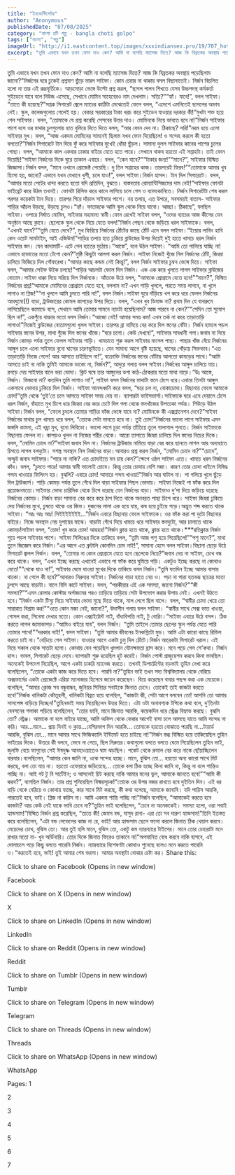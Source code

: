 ```yaml
---
title: "ইনভেস্টিগেটর"
author: "Anonymous"
publishedDate: "07/08/2025"
category: "বাংলা চটি গল্প - bangla choti golpo"
tags: ["বাংলা", "গল্প"]
imageUrl: "http://i1.eastcontent.top/images/xxxindiansex.pro/19/707_hot_body.jpg"
excerpt: "তুমি এভাবে যখন তখন ফোন দাও কেন? আমি না বলেছি ম্যাসেজ দিতে? আজ কি বিব্রতকর অবস্থায় পড়েছিলাম জানো?”নির্জনের ঘরে ঢুকেই প্রশ্নবাণ ছুঁড়ে মারল সাইফা। কোন চেয়ার না থাকায় বসল বিছানাতেই। নির্জন বিচলিত হলো না ত..."
---
```


তুমি এভাবে যখন তখন ফোন দাও কেন? আমি না বলেছি ম্যাসেজ দিতে? আজ কি বিব্রতকর অবস্থায় পড়েছিলাম জানো?”নির্জনের ঘরে ঢুকেই প্রশ্নবাণ ছুঁড়ে মারল সাইফা। কোন চেয়ার না থাকায় বসল বিছানাতেই। নির্জন বিচলিত হলো না তার এই রুদ্রমূর্তিকে। আড়মোড়া ভেঙ্গে উল্টো প্রশ্ন করল, “ছাগল পালন শিখতে যেসব উচ্চপদস্থ কর্মকর্তা সুইডেনে যাবে বলে নিউজ এসেছে, সেখানে মোমিন সাহেবেরও নাম দেখলাম। সত্যি?”“হ্যাঁ। যাবে!”, বলল সাইফা। “তাতে কী হয়েছে?”সপ্তক সিগারেট জ্বেলে ম্যাচের কাঠিটা মেঝেতেই ফেলে বলল, “এদেশে এমনিতেই ছাগলের অভাব নেই। স্কুল, কলেজগুলোয় গেলেই হয়। বেকার সরকারের টাকা খরচ করে সুইডেন যাওয়ার দরকার কী!”মুখটা শক্ত হয়ে গেল সাইফার। বলল, “তোমাকে যে প্রশ্ন করেছি সেসবের উত্তর দাও। মোমিনকে নিয়ে ভাবতে হবে না!”নির্জন সাইফার পাশে বসে ওর মাথার চুলগুলোয় হাত বুলিয়ে দিতে দিতে বলল, “আর ফোন দেব না। ঠিকাছে? সরি!”নরম হয়ে এলো সাইফার মুখ। বলল, “আজ একদম মোমিনের সামনেই ছিলাম যখন ফোন দিয়েছিলে! ও সন্দেহ করলে কী হতো বলতো?”নির্জন সিগারেটে টান দিয়ে ফুঁ করে সাইফার মুখেই ধোঁয়া ছুঁড়ল। সামান্য দুলল সাইফার কানের পাশের চুলের গোছা। বলল, “আমাকে কাল একবার ঢাকার বাইরে যেতে হতে পারে। সেখানে থাকব হয়তো এই সপ্তাহটা। তাই ফোন দিয়েছি!”সাইফা নির্জনের দিকে ঘুরে তাকাল এবারে। বলল, “কেন যাবে?”“টাকার জন্য!”“মানে?”, সাইফার বিস্মিত জিজ্ঞাসা।নির্জন বলল, “মানে ওখানে প্রোজেক্ট পেয়েছি। দু তিন সপ্তাহের কাজ। তারপরেই ফিরব!”“তোমাকে আমার খুব হিংসা হয়, জানো? এভাবে যখন যেখানে খুশী, চলে যাও!”, বলল সাইফা।নির্জন হাসল। টান দিল সিগারেটে। বলল, “আমার মতো পেটের ধান্দা করতে হতো যদি প্রতিদিন, বুঝতে। বাস্তবতায় রোম্যান্টিসিজমের দাম নেই!”সাইফার ফোনটা ভাইব্রেট করে উঠল তখনই। ফোনটা রিসিভ করে কানে লাগিয়ে চলে গেল ও ব্যালকোনিতে। নির্জন সিগারেটটা শেষ করল পরপর কয়েকটা টান দিয়ে। তারপর গিয়ে দাঁড়াল সাইফার পাশে। নয় তলায়, এত উপরে, সবসময়ই বাতাস- সাইফার শাড়ির আঁচল উড়ছে, উড়ছে চুলও।“হ্যাঁ। ফাতাহকে আমি স্কুল থেকে নিয়ে যাবো। আচ্ছা। ঠিকাছে”, বলছিল সাইফা। ওপারে নির্ঘাত মোমিন, সাইফার মহামান্য স্বামী।ফোন রেখেই সাইফা বলল, “ওদের ব্যাচের আজ কীসের যেন অনুষ্ঠান আছে ক্লাবে। ছেলেকে স্কুল থেকে নিয়ে যেতে বলল!”নির্জন পেছন থেকে জড়িয়ে ধরল সাইফাকে। বলল, “এখনই যাবে?”“তুমি যেতে দেবে?”, মুখ ফিরিয়ে নির্জনের ঠোঁটের কাছে ঠোঁট এনে বলল সাইফা।“ইয়োর লাভিং হাবি কেন ওয়েট সামটাইম, আই এজিউম!”শাড়ির তলায় হাত ঢুকিয়ে ব্লাউজের উপর দিয়েই দুই হাতে খামচে ধরল নির্জন সাইফার স্তন। যেন কাদামাটি- এটে গেল হাতের মুঠোয়।“আস্তে”, বলে উঠল সাইফা। “আমি তো পালিয়ে যাচ্ছি না! এভাবে হাভাতের মতো টেপো কেন?”মুষ্ঠি কিছুটা আলগা করল নির্জন। সাইফা নিজেই খুঁজে নিল নির্জনের ঠোঁট, জিহ্বা চালিয়ে ভিজিয়ে দিল গোঁফরেখা।“আমার কাছে কন্ডম নেই কিন্তু!”, বলল নির্জন সাইফার চুম্বন ভেঙ্গে দিয়ে। সাইফা বলল, “আমার সেইফ উইক চলছে!”শাড়ির আচলটা ফেলে দিল নির্জন। এক এক করে খুলতে লাগল সাইফার ব্লাউজের বোতাম।সাইফা ধাক্কা দিয়ে সরিয়ে দিল নির্জনকে। আঁতকে উঠে বলল, “আমাকে প্রোগ্রামে যেতে হবে!”“মানে?”, বিস্মিত নির্জনের প্রশ্ন!“আমাকে মোমিনের প্রোগ্রামে যেতে হবে, বললাম না? এখন শাড়ি খুললে, পরতে সময় লাগবে, না খুলে লাগাও না প্লিজ!”“না খুললে আমি চুদতে পারি না!”, বলল নির্জন।সাইফা ঘুরে দাঁড়িয়ে খপ করে ধরে ফেলল নির্জনের আধঘুমো(!) বাড়া, ট্রাউজারের কোমল কাপড়ের উপর দিয়ে। বলল, “এখন খুব ডিমান্ড না? প্রথম দিন যে বাথরুমে লাগিয়েছিলে কমোডে বসে, সেখানে আমি তোমার সামনে ন্যাংটা হয়েছিলাম? আজ পারবে না কেন?”“সেদিন তো সুযোগ ছিল না!”, একগুঁয়ে বাচ্চার মতো বলল নির্জন।“আজো নেই! আমার সময় কম! এখন তর্ক না করে তাড়াতাড়ি লাগাও!”নিজেই ব্লাউজের বোতামগুলো খুলল সাইফা। তারপর ব্রা নামিয়ে বের করে দিল স্তনের বোঁটা। নির্জন হামলে পড়ল সাইফার স্তনের উপর, মাথা গুঁজে দিল স্তনের খাঁজে।“ঘরে চলো। কেউ দেখবে!”, সাইফার সাবধানী গলা।জবাব না দিয়ে নির্জন কোমড় পর্যন্ত তুলে ফেলল সাইফার শাড়ি। খামচাতে শুরু করল সাইফার মাংসল পাছা। পাছার খাঁজ বেঁয়ে নির্জনের আঙ্গুল চলে এলো সাইফার বুনো ঘাসের চারণভূমিতে। যেন সামান্য আগে বৃষ্টি হয়েছে, ঘাসের গোঁড়ায় সিক্তভাব।“এত তাড়াতাড়ি ভিজে গেলে! আর আসতে চাইছিলে না!”, বক্রোক্তি নির্জনের স্তনের বোঁটায় আলতো কামড়ের সাথে।“আমি আসতে চাই না নাকি তুমিই আমাকে ডাকো না, নির্জন?”, আদুরে গলায় বলল সাইফা।নির্জনের আঙ্গুল চালিয়ে যায়। রগড়ে দেয় সাইফার বালে ভরা ভোদা। ক্লিট ঘষে তার আঙ্গুলের ডগা কাঠ-ঠোকরার মতো মাথা নাড়ে।“উঃ আস্তে, নির্জন। ভিজবো না? কতদিন তুমি লাগাও না!”, সাইফা বলল নির্জনের মাথাটা স্তনে ঠেসে ধরে।এবারে তিনটা আঙ্গুল একসাথে ভোদায় ঢুকিয়ে দিল নির্জন। সাইফা আনন্দধ্বনি করে বলল, “ঘরে চল না, বোকাচোদা। বিছানায় ফেলে আমাকে চোদ!”তুমি থেকে ‘তুই’তে চলে আসতে সাইফা সময় নেয় না। ব্যাপারটা ভাইসভার্সা।সাইফাকে ঘরে এনে দেয়ালে ঠেসে ধরল নির্জন, বাঁহাতে মুখ চিপে ধরে জিহ্বা বের করে চেটে দিল গলা থেকে স্তনখাঁজের উপত্যকা পর্যন্ত। শিউড়ে উঠল সাইফা।নির্জন বলল, “ফেলে চুদলে তোমার শাড়ির ভাঁজ ভেঙ্গে যাবে না? মোমিনকে কী এক্সপ্লানেশন দেবে?”সাইফা নির্জনের মাথার চুল খামচে ধরে বলল, “তোকে সেটা ভাবতে হবে না। তুই চোদ!”নির্জনের ভালো লাগে সাইফার এমন জঙ্গলি কামনা, এই খচ্রা মুখ, বুনো লিবিডো। ভালো লাগে চূড়া পর্যন্ত তাঁতিয়ে তুলে গালাগাল শুনতে। নির্জন সাইফাকে বিছানায় ফেলল না। কাপড়ও খুলল না নিজের শরীর থেকে। আরো তাপাতে জিহ্বা চালিয়ে দিল স্তনের নিচের দিকে। বলল, “মোমিন চোদে না?”সাইফা জবাব দিল না। নির্জনের ট্রাউজার নামিয়ে বাড়া বের করে ছানতে লাগল আর অন্যহাতে চিপতে লাগল বলদুটো। সশস্ত্র অবস্থান নিল নির্জনের বাড়া।আবারও প্রশ্ন করল নির্জন, “মোমিন চোদে না?”“চোদে”, অস্ফুট জবাব সাইফার।“পারে না নাকি? এত চোদাইতে মন চায় কেন?”ক্ষেপে ওঠল সাইফা এতে। খামচে ধরল নির্জনের কাঁধ। বলল, “চুদতে পারে! আমার স্বামী ভালোই চোদে। কিন্তু তোর চোদায় বেশি মজা। কারণ তোর চোদা খাইলে নিষিদ্ধ গন্দম খাওয়ার ফিলিংস হয়। বুঝলি? এবারে চোদ! আমারে গন্দম খাওয়া!”নির্জন আর ঘাটাল না। পা গলিয়ে খুলে ছুঁড়ে দিল ট্রাউজার্স। শাড়ি কোমড় পর্যন্ত তুলে গেঁথে দিল বাড়া সাইফার পিছল ভোদায়। সাইফা নিজেই পা ফাঁক করে দিল প্রয়োজনমতো।সাইফার ভোদা চারিদিক থেকে চিপে ধরেছে যেন নির্জনের বাড়া। সাইফাও দু’পা দিয়ে জড়িয়ে ধরেছে নির্জনের কোমড়। নির্জন বাড়া সামান্য বের করে করে ঠাপ দিতে থাকে অনবরত পাছা চিপে ধরে। সাইফা জিহ্বা ঢুকিয়ে দেয় নির্জনের মুখে, চুষতে থাকে ওর জিভ। দুজনের লালা এক হয়ে যায়, কষ হয়ে চুইয়ে পড়ে।অদ্ভুত শব্দ করতে থাকে সাইফা। “আঃ আঃ আঃ! সিইইইইইইই…”নির্জন এবারে বিছানায় ফেলে সাইফাকে। ওর ফাঁক করা পা দুটো বিছানার বাইরে। নিজে অবস্থান নেয় দুপায়ের মাঝে। বাড়াটা গেঁথে দিয়ে খামচে ধরে সাইফার স্তনদুটো, আর চালাতে থাকে কোমড়!সাইফা বলল, “চোদ! খুব করে চোদ! আহহহ!”নির্জন ক্লান্ত হতে থাকে, ক্লান্ত হতে থাকে।***রতিক্লান্ত নির্জন শুয়ে পড়ল সাইফার পাশে। সাইফা সিলিঙের দিকে তাকিয়ে বলল, “তুমি আজ পশু হয়ে গিয়েছিলে!”“পশু মানে?”, মাথা তুলে জিজ্ঞেস করে নির্জন।“এর আগে এত ব্রুটালি কোনদিন চোদ নাই!”, সামান্য হেসে বলল সাইফা।বিছানা ছেড়ে উঠে সিগারেট জ্বালল নির্জন। বলল, “তোমার না কোন প্রোগ্রামে যেতে হবে ছেলেকে নিয়ে?”জবাব দেয় না সাইফা, চোখ বন্ধ করে থাকে। বলল, “এখন ইচ্ছে করছে এখানেই এভাবে পা ফাঁক করে ঘুমিয়ে পড়ি। একটুও ইচ্ছে করছে না কোথাও যেতে!”“থেকে যাও না!”, সাইফার ঘেমে যাওয়া মুখের দিকে তাকিয়ে বলল নির্জন।“তুমি যতদিন ইচ্ছে আমার বাসায় থাকো। না গেলে কী হবে?”আবারও নিরুত্তর সাইফা। নির্জনের বাড়া হাতে নেয় ও। পড়া না পারা হতভম্ভ ছাত্রের মতো চুপসে আছে বাড়াটা। বালে বিলি কাটে সাইফা। বলল, “পরকীয়ার এই এক সমস্যা, জানো নির্জন?”“কী সমস্যা?”“এমন রোলার কোস্টার অর্গাজমের পরও তাড়িয়ে তাড়িয়ে সেটা উপভোগ করার উপায় নেই। এখনই উঠতে হবে।“নির্জন একটা টিস্যু দিয়ে সাইফার ভোদা মুছে দিতে থাকে, মাল লেগে ছিল বালে। বলল, “স্বামীর চোদা খেয়ে তো সারারাত বিশ্রাম কর!”“ওতে কোন মজা নেই, জানো?”, উদাসীন গলায় বলল সাইফা। “স্বামীর সাথে সেক্স ভাত খাওয়া, গোসল করা, সিনেমা দেখার মতো। কোন এক্সাইট্মেন্ট নাই, বাঁধাবিপত্তি নাই, টু বোরিং।“সাইফা এবারে উঠে বসল। ঠিক করতে লাগল জামাকাপড়।“আমিও বাইরে যাব”, বলল নির্জন। “তুমি তাইলে তোমার ছেলের স্কুল পর্যন্ত যেতে পারি তোমার সাথে!”“দরকার নাই!”, বলল সাইফা। “তুমি আমার জীবনের ইনকগ্নিটো মুড। আমি এটা কারো কাছে রিভিল করতে চাই না।“বেড়িয়ে গেল সাইফা। যাওয়ার আগে একটা চুমু দিল ঠোঁটে।নির্জন আরেকটা সিগারেট ধরাল। এই নিয়ে সকাল থেকে সাতটা হলো। কোথায় যেন পড়েছিল ধুমপান যৌনক্ষমতা হ্রাস করে। মনে পড়ে গেল সে’কথা। নির্জন হাস। ভাবল, সিগারেট ছেড়ে দেবে।ব্যাপারটা শুরু হয়েছিল হুট করেই। নির্জন পোস্ট গ্রাজুয়েশন করবে কিনা ভাবছিল। অনেকেই উপদেশ দিয়েছিল, আগে একটা চাকরি ম্যানেজ করতে। তখনই ডিপার্ট্মেন্টের বড়ভাই তুহিন দেখা করে বলেছিলেন, “তোকে একটা কাজ করে দিতে হবে। পারবি না?”তুহিন ভাই তখন সদ্য বিশ্ববিদ্যালয় থেকে বেরিয়ে অক্সফার্মের একটা প্রোজেক্টে এরিয়া ম্যানাজার হিসেবে জয়েন করেছেন। বিয়ে করেছেন বাবার পছন্দ করা এক মেয়েকে।বলেছিল, “আমার ক্লোজ সব বন্ধুবান্ধব, জুনিয়র সিনিয়র সবাইকে জিনাত চেনে। তোকেই তাই কাজটা করতে হবে!”নির্জক খানিকটা কৌতূহলী, খানিকটা বিব্রত হয়ে বলেছিল, “কাজটা কী, সেটা আগে বলবেন তো! আপনি তো আমার সাসপেন্স বাড়িয়ে দিচ্ছেন!”তুহিনভাই সময় নিয়েছিলেন উত্তর দিতে। এটা ওটা অনাবশ্যক টপিকে কথা বলে, দু’তিনটা বেনসনের শলাকা পড়িয়ে বলেছিলেন, “তোর ভাবি, মানে জিনাত আরকি, কয়েকদিন ধরে স্ট্রেঞ্জ বিহ্যাভ করছে। বুঝলি তো? স্ট্রেঞ্জ। আমাকে না বলে বাইরে যাচ্ছে, আমি অফিস থেকে ফেরার আগেই বাসা চলে আসছে যাতে আমি সন্দেহ না করি। আর…মানে… প্রায় দিনই ও ক্লান্ত…বেশিরভাগ দিন আরকি… তোমাকে হয়তো বোঝাতে পারছি না…টায়ার্ড আরকি, বুঝিস তো… মানে আমার সাথে ফিজিক্যালি ইন্টিমেট হতে চাইছে না!”নির্জন স্তব্ধ বিস্মিত হয়ে তাকিয়েছিল তুহিন ভাইয়ের দিকে। উত্তরে কী বলবে, ভেবে না পেয়ে, ছিল নিরুত্তর।কথাগুলো বলতে বলতে ঘেমে গিয়েছিলেন তুহিন ভাই, জুলফি বেয়ে ফাগুনের সেই ঈষদুষ্ণ আবহাওয়াতেও ঘাম ঝড়ছিল। পকেট থেকে রুমাল বের করে নাকে ছোঁয়াচ্ছিলেন বারবার।বলেছিলেন, “আমার কেন জানি না, ওকে সন্দেহ হচ্ছে। মানে, বুঝিস তো… হয়তো অন্য কারো সাথে মিট করছে, বলা তো যায় না। হয়তো এফেয়ারে জড়িয়েছে… তোকে বলা ঠিক হচ্ছে কিনা জানি না, কিন্তু না বলে শান্তিও পাচ্ছি না। আই গট টু বি সার্টেইন; ও আসলেই চিট করছে নাকি আমার মনের ভুল, আমাকে জানতে হবে!”“আমি কী করব?”, বলেছিল নির্জন। তার প্রশ্ন শুনিয়েছিল বিস্ময়সূচক!“তোকে ওর উপর নজর রাখতে হবে দুইতিন দিন। এই ধর বাড়ি থেকে বেরিয়ে ও কোথায় যাচ্ছে, কার সাথে মিট করছে, কী কথা বলেছে, আমাকে জানাবি। যদি পারিস আরকি, পারতেই হবে, ভাই। প্লিজ না করিস না। আমি একদম শান্তি পাচ্ছি না!”নির্জন বলেছিল, “আমাকেই করতে হবে কাজটা? আর কেউ নেই যাকে ভাবি চেনে না?”তুহিন ভাই বলেছিলেন, “চেনে না অনেককেই। সমস্যা হলো, ওরা সবাই হ্যান্ডসাম!”বিস্মিত নির্জন প্রশ্ন করেছিল, “তাতে কী! জেমস বন্ড, মাসুদ রানা- এরা তো সব দারুণ হ্যান্ডসাম!”তিনি ইতস্তত করে বলেছিলেন, “এটা বন্ড লেভেলের কাজ না রে, ভাই! আর হ্যান্ডসাম ছেলে ফলো করলে জিনাত ঠিক খেয়াল করবে। মেয়েদের চোখ, বুঝিস তো। আর তুই হলি মানে, বুঝিস তো, একটু কম ন্যারব্যারে টাইপের। মানে তোর চেহারাটা মনে রাখার মতো না- খুব অর্ডিনারি। তোর দিকে জিনাত ফিরেও তাকাবে না!”অপমানিত বোধ করবে নাকি হাসবে, এই দোলাচলে পড়ে কিছু বলতে পারেনি নির্জন। ন্যারব্যারে বিশেষণটা কোথাও শুনেছে বলেও মনে করতে পারেনি ও।“করতেই হবে, ভাই! তুই আমার শেষ ভরসা। আমার অবস্থাটা বোঝার চেষ্টা কর।
Share this:


Click to share on Facebook (Opens in new window)


Facebook




Click to share on X (Opens in new window)


X




Click to share on LinkedIn (Opens in new window)


LinkedIn




Click to share on Reddit (Opens in new window)


Reddit




Click to share on Tumblr (Opens in new window)


Tumblr




Click to share on Telegram (Opens in new window)


Telegram




Click to share on Threads (Opens in new window)


Threads




Click to share on WhatsApp (Opens in new window)


WhatsApp


Pages: 
1
 
2
 
3
 
4
 
5
 
6
 
7
